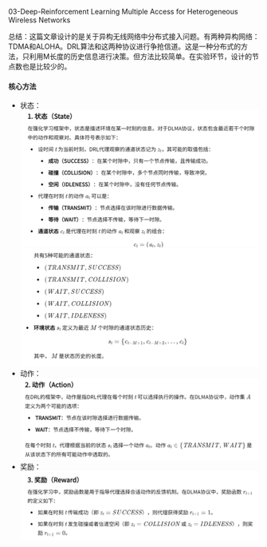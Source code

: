 03-Deep-Reinforcement Learning Multiple Access for Heterogeneous Wireless Networks

总结：这篇文章设计的是关于异构无线网络中分布式接入问题。有两种异构网络：TDMA和ALOHA。DRL算法和这两种协议进行争抢信道。这是一种分布式的方法，只利用M长度的历史信息进行决策。但方法比较简单。在实验环节，设计的节点数也是比较少的。

#### 核心方法
- 状态：
![alt text](image-20.png)
![alt text](image-21.png)
- 动作：
![alt text](image-22.png)
- 奖励：
![alt text](image-23.png)